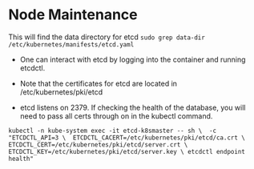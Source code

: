 # Node Maintenance

This will find the data directory for etcd
`sudo grep data-dir /etc/kubernetes/manifests/etcd.yaml`

- One can interact with etcd by logging into the container and running etcdctl.

- Note that the certificates for etcd are located in /etc/kubernetes/pki/etcd

- etcd listens on 2379.  If checking the health of the database, you will need to pass all certs through on in the kubectl command.

`kubectl -n kube-system exec -it etcd-k8smaster -- sh \ 
-c "ETCDCTL_API=3 \ 
ETCDCTL_CACERT=/etc/kubernetes/pki/etcd/ca.crt \ 
ETCDCTL_CERT=/etc/kubernetes/pki/etcd/server.crt \
ETCDCTL_KEY=/etc/kubernetes/pki/etcd/server.key \
etcdctl endpoint health"`


